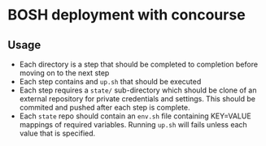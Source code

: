 # BOSH deployment with concourse
## Usage
* Each directory is a step that should be completed to completion before moving on to the next step
* Each step contains and `up.sh` that should be executed
* Each step requires a `state/` sub-directory which should be clone of an external repository for private credentials and settings. This should be commited and pushed after each step is complete.
* Each `state` repo should contain an `env.sh` file containing KEY=VALUE mappings of required variables. Running `up.sh` will fails unless each value that is specified.
